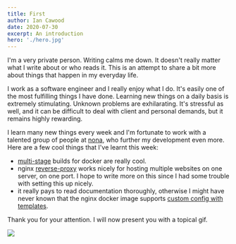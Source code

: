 ```yaml
---
title: First
author: Ian Cawood
date: 2020-07-30
excerpt: An introduction
hero: './hero.jpg'
---
```


I'm a very private person. Writing calms me down. It doesn't really matter what I write about or who reads it. This is an attempt to share a bit more about things that happen in my everyday life.

I work as a software engineer and I really enjoy what I do. It's easily one of the most fulfilling things I have done. Learning new things on a daily basis is extremely stimulating. Unknown problems are exhilarating. It's stressful as well, and it can be difficult to deal with client and personal demands, but it remains highly rewarding.

I learn many new things every week and I'm fortunate to work with a talented group of people at [nona](https://nona.digital/#), who further my development even more. Here are a few cool things that I've learnt this week:

- [multi-stage](https://docs.docker.com/develop/develop-images/multistage-build/) builds for docker are really cool.
- nginx [reverse-proxy](https://docs.nginx.com/nginx/admin-guide/web-server/reverse-proxy/) works nicely for hosting multiple websites on one server, on one port. I hope to write more on this since I had some trouble with setting this up nicely.
- it really pays to read documentation thoroughly, otherwise I might have never known that the nginx docker image supports [custom config with templates](https://github.com/docker-library/docs/tree/master/nginx#using-environment-variables-in-nginx-configuration-new-in-119).

Thank you for your attention. I will now present you with a topical gif.

![](https://media.giphy.com/media/Qy7tP5FZZXAN0SR5uc/giphy.gif)
